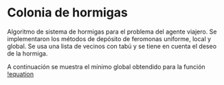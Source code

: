 # Colonia de hormigas
Algoritmo de sistema de hormigas para el problema del agente viajero. 
Se implementaron los métodos de depósito de feromonas uniforme, local y global.
Se usa una lista de vecinos con tabú y se tiene en cuenta el deseo de la hormiga.

A continuación se muestra el mínimo global obtendido para la función [!equation](https://latex.codecogs.com/png.image?%5Cdpi%7B110%7D%20-x*sen((abs(x))%5E(1/2)))
